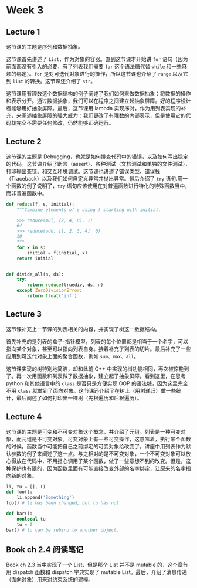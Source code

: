 # Week 3

## Lecture 1

这节课的主题是序列和数据抽象。

这节课首先讲述了 `List`，作为对象的容器。直到这节课才开始讲 `for` 语句（因为前面都没有引入的必要，有了列表我们需要 `for` 这个语法糖代替 `while` 和一些麻烦的绑定）。`for` 是对可迭代对象进行的操作，所以这节课也介绍了 `range` 以及它到 `list` 的转换。这节课还介绍了 `str`。

这节课用有理数这个数据结构的例子阐述了我们如何来做数据抽象：将数据的操作和表示分开。通过数据抽象，我们可以在程序之间建立起抽象屏障。好的程序设计者能够用好抽象屏障。最后，这节课用 lambda 实现序对，作为用列表实现的补充，来阐述抽象屏障的强大威力：我们更改了有理数的内部表示，但是使用它的代码却完全不需要任何修改，仍然能够正确运行。

## Lecture 2

这节课的主题是 Debugging，也就是如何排查代码中的错误，以及如何写出稳定的代码。这节课介绍了断言（assert）、各种测试（文档测试和单独的文件测试）、打印输出查错、和交互环境调试。这节课也讲述了错误类型、错误栈（Traceback）以及我们如何自定义异常并抛出异常。最后介绍了 `try` 语句.用一个函数的例子说明了，`try` 语句应该使用在对普遍函数进行特化的特殊函数当中，而非普遍函数中。

```python
def reduce(f, s, initial):
    """Combine elements of s using f starting with initial.

    >>> reduce(mul, [2, 4, 8], 1)
    64
    >>> reduce(add, [1, 2, 3, 4], 0)
    10
    """
    for x in s:
        initial = f(initial, x)
    return initial


def divide_all(n, ds):
    try:
        return reduce(truediv, ds, n)
    except ZeroDivisionError:
        return float('inf')
```

## Lecture 3

这节课补充上一节课的列表相关的内容，并实现了树这一数据结构。

首先补充的是列表的盒子-指针模型，列表的每个位置都是相当于一个名字，可以指向某个对象，甚至可以指向列表自身。接着补充了列表的切片。最后补充了一些应用到可迭代对象上面的聚合函数，例如 `sum`、`max`、`all`。

这节课实现的树特别地简洁，却和此前 C++ 中实现的树功能相同，再次被惊艳到了。再一次用函数和列表做了数据抽象，建立起了抽象屏障。看到这里，在思考 python 和其他语言中的 `class` 是否只是方便实现 OOP 的语法糖，因为这里完全不用 `class` 就做到了面向对象。这节课还介绍了在树上（用树递归）做一些统计，最后阐述了如何打印出一棵树（先根遍历和后根遍历）。

## Lecture 4

这节课的主题是可变和不可变对象这个概念，并介绍了元组。列表是一种可变对象，而元组是不可变对象。可变对象上有一些可变操作，这意味着，执行某个函数的时候，函数当中可能把自己之前绑定的可变对象给改变了。讲座中用列表作为默认参数的例子来阐述了这一点。与之相对的是不可变对象，一个不可变对象可以放心得放在代码中，不用担心调用了某个函数，做了一些意想不到的改变。但是，这种保护也有限的，因为函数里面有可能直接改变外部的名字绑定，让原来的名字指向新的对象。

```python
li, tu = [], ()
def foo():
    li.append('Something')
foo() # li has been changed, but tu has not.

def bar():
    nonlocal tu
    tu = 0
bar() # tu can be rebind to another object.
```

## Book ch 2.4 阅读笔记

Book ch 2.3 当中实现了一个 List，但是那个 List 并不是 mutable 的，这个章节用 dispatch 函数和 dispatch 字典实现了 mutable List。最后，介绍了消息传递（面向对象）用来对约束系统的建模。

